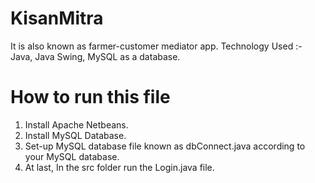 # KisanMitra
It is also known as farmer-customer mediator app.
Technology Used :- Java, Java Swing, MySQL as a database.
# How to run this file
1. Install Apache Netbeans.
2. Install MySQL Database.
3. Set-up MySQL database file known as dbConnect.java according to your MySQL database.
4. At last, In the src folder run the Login.java file.
